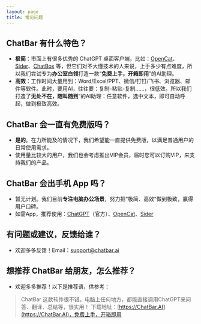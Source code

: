 ```yaml
---
layout: page
title: 常见问题
---
```


## ChatBar 有什么特色？

- **极简**：市面上有很多优秀的 ChatGPT 桌面客户端，比如：[OpenCat](https://apps.apple.com/app/opencat/id6445999201)、[Sider](https://apps.apple.com/us/app/sider-ai-sidekick/id6446394143)、[ChatBox](https://chatboxapp.xyz/) 等，但它们对不大懂技术的人来说，上手多少有点难度，所以我们尝试专为**办公室白领**打造一款“**免费上手，开箱即用**”的AI助理。
- **高效**：工作时间大量用到：Word/Excel/PPT、微信/钉钉/飞书、浏览器、邮件等软件。此时，要用AI，往往要：复制-粘贴-复制……，很低效。所以我们打造了**无处不在，随叫随到**”的AI助理：任意软件，选中文本，即可自动呼起，做到极致高效。

## ChatBar 会一直有免费版吗？

- **是的**。在力所能及的情况下，我们希望能一直提供免费版，以满足普通用户的日常使用需求。
- 使用量比较大的用户，我们也会考虑推出VIP会员，届时您可以订购VIP，来支持我们的产品。

## ChatBar 会出手机 App 吗？

- 暂无计划。我们目前**专注电脑办公场景**，努力把“极简、高效”做到极致，赢得用户口碑。
- 如需App，推荐使用：[ChatGPT](https://apps.apple.com/us/app/openai-chatgpt/id6448311069)（官方）、[OpenCat](https://apps.apple.com/app/opencat/id6445999201)、[Sider](https://apps.apple.com/us/app/sider-ai-sidekick/id6446394143)

## 有问题或建议，反馈给谁？

- 欢迎多多反馈！Email：[support@chatbar.ai](mailto:support@chatbar.ai)

## 想推荐 ChatBar 给朋友，怎么推荐？

- 欢迎多多推荐！以下是推荐语，供参考：
 > ChatBar 这款软件很不错。电脑上任何地方，都能直接调用ChatGPT来问答、翻译、总结等，很实用！
 > 下载地址：[https://ChatBar.AI](https://ChatBar.AI)，免费上手，开箱即用
